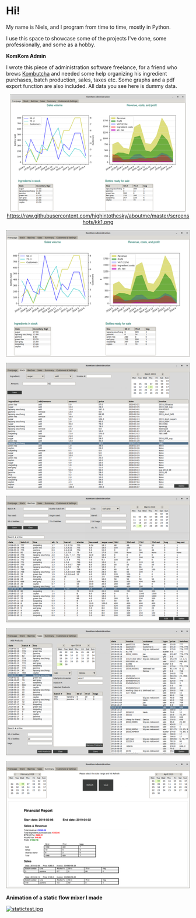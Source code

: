# Hi!

My name is Niels, and I program from time to time, mostly in Python.

I use this space to showcase some of the projects I've done, some professionally, and some as a hobby.


**KomKom Admin**

I wrote this piece of administration software freelance, for a friend who brews [Kombutcha](https://en.wikipedia.org/wiki/Kombucha) and needed some help organizing his ingredient purchases, batch production, sales, taxes etc. Some graphs and a pdf export function are also included. All data you see here is dummy data.

<center><a href="url"><img src="https://raw.githubusercontent.com/highintothesky/aboutme/master/screenshots/kk1.png" height="320" width="480">https://raw.githubusercontent.com/highintothesky/aboutme/master/screenshots/kk1.png</a></center>

![Frontpage](https://raw.githubusercontent.com/highintothesky/aboutme/master/screenshots/kk1.png "KomKom v1 Frontpage")

![Stock](https://raw.githubusercontent.com/highintothesky/aboutme/master/screenshots/kk2.png "KomKom v1 Stock")

![Batches](https://raw.githubusercontent.com/highintothesky/aboutme/master/screenshots/kk3.png "KomKom v1 Batches")

![Sales](https://raw.githubusercontent.com/highintothesky/aboutme/master/screenshots/kk4.png "KomKom v1 Sales")

![PDF Preview](https://raw.githubusercontent.com/highintothesky/aboutme/master/screenshots/kk5.png "KomKom v1 PDF Preview")



**Animation of a static flow mixer I made**

[![statictest.jpg](https://img.youtube.com/vi/EivqvCdqS30/0.jpg)](https://www.youtube.com/watch?v=EivqvCdqS30 "Static Flow mixer")

